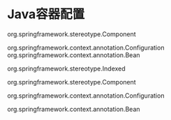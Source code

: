 # Java容器配置

org.springframework.stereotype.Component

org.springframework.context.annotation.Configuration
org.springframework.context.annotation.Bean





org.springframework.stereotype.Indexed

org.springframework.stereotype.Component

org.springframework.context.annotation.Configuration

org.springframework.context.annotation.Bean





```java

```




































